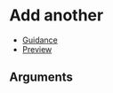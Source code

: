 # Add another

- [Guidance](https://moj-design-system.herokuapp.com/components/add-another)
- [Preview](https://moj-frontend.herokuapp.com/components/add-another)

## Arguments